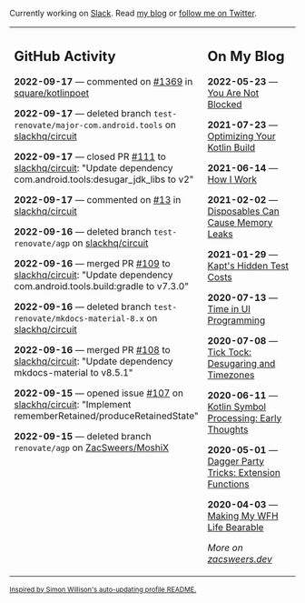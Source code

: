 Currently working on [Slack](https://slack.com/). Read [my blog](https://zacsweers.dev/) or [follow me on Twitter](https://twitter.com/ZacSweers).

<table><tr><td valign="top" width="60%">

## GitHub Activity
<!-- githubActivity starts -->
**2022-09-17** — commented on [#1369](https://github.com/square/kotlinpoet/issues/1369#issuecomment-1250110831) in [square/kotlinpoet](https://github.com/square/kotlinpoet)

**2022-09-17** — deleted branch `test-renovate/major-com.android.tools` on [slackhq/circuit](https://github.com/slackhq/circuit)

**2022-09-17** — closed PR [#111](https://github.com/slackhq/circuit/pull/111) to [slackhq/circuit](https://github.com/slackhq/circuit): "Update dependency com.android.tools:desugar_jdk_libs to v2"

**2022-09-17** — commented on [#13](https://github.com/slackhq/circuit/issues/13#issuecomment-1249996944) in [slackhq/circuit](https://github.com/slackhq/circuit)

**2022-09-16** — deleted branch `test-renovate/agp` on [slackhq/circuit](https://github.com/slackhq/circuit)

**2022-09-16** — merged PR [#109](https://github.com/slackhq/circuit/pull/109) to [slackhq/circuit](https://github.com/slackhq/circuit): "Update dependency com.android.tools.build:gradle to v7.3.0"

**2022-09-16** — deleted branch `test-renovate/mkdocs-material-8.x` on [slackhq/circuit](https://github.com/slackhq/circuit)

**2022-09-16** — merged PR [#108](https://github.com/slackhq/circuit/pull/108) to [slackhq/circuit](https://github.com/slackhq/circuit): "Update dependency mkdocs-material to v8.5.1"

**2022-09-15** — opened issue [#107](https://github.com/slackhq/circuit/issues/107) on [slackhq/circuit](https://github.com/slackhq/circuit): "Implement rememberRetained/produceRetainedState"

**2022-09-15** — deleted branch `renovate/agp` on [ZacSweers/MoshiX](https://github.com/ZacSweers/MoshiX)
<!-- githubActivity ends -->
</td><td valign="top" width="40%">

## On My Blog
<!-- blog starts -->
**2022-05-23** — [You Are Not Blocked](https://www.zacsweers.dev/you-are-not-blocked/)

**2021-07-23** — [Optimizing Your Kotlin Build](https://www.zacsweers.dev/optimizing-your-kotlin-build/)

**2021-06-14** — [How I Work](https://www.zacsweers.dev/how-i-work/)

**2021-02-02** — [Disposables Can Cause Memory Leaks](https://www.zacsweers.dev/disposables-can-cause-memory-leaks/)

**2021-01-29** — [Kapt's Hidden Test Costs](https://www.zacsweers.dev/kapts-hidden-test-costs/)

**2020-07-13** — [Time in UI Programming](https://www.zacsweers.dev/time-in-ui/)

**2020-07-08** — [Tick Tock: Desugaring and Timezones](https://www.zacsweers.dev/ticktock-desugaring-timezones/)

**2020-06-11** — [Kotlin Symbol Processing: Early Thoughts](https://www.zacsweers.dev/kotlin-symbol-processor-early-thoughts/)

**2020-05-01** — [Dagger Party Tricks: Extension Functions](https://www.zacsweers.dev/dagger-party-tricks-extension-functions/)

**2020-04-03** — [Making My WFH Life Bearable](https://www.zacsweers.dev/making-wfh-life-bearable/)
<!-- blog ends -->
_More on [zacsweers.dev](https://zacsweers.dev/)_
</td></tr></table>

<sub><a href="https://simonwillison.net/2020/Jul/10/self-updating-profile-readme/">Inspired by Simon Willison's auto-updating profile README.</a></sub>